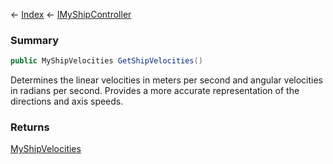← [Index](Api-Index) ← [IMyShipController](Sandbox.ModAPI.Ingame.IMyShipController)

### Summary

```csharp
public MyShipVelocities GetShipVelocities()
```

Determines the linear velocities in meters per second and angular velocities in radians per second. Provides a more accurate representation of the directions and axis speeds.

### Returns

[MyShipVelocities](Sandbox.ModAPI.Ingame.MyShipVelocities)

